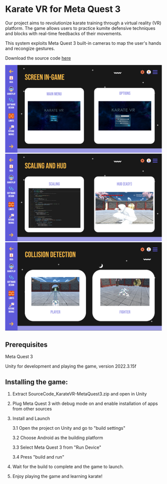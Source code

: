 # Karate VR for Meta Quest 3
Our project aims to revolutionize karate training through a virtual reality (VR) platform. The game allows users to practice kumite defensive techniques and blocks with real-time feedbacks of their movements. 

This system exploits Meta Quest 3 built-in cameras to map the user's hands and recongize gestures.

Download the source code [here](https://drive.google.com/file/d/1kYNiGyIM3VRvvG7kRPPUtYE3TbYXOe4Q/view?usp=drive_link)


![title](./images/mainmenu.png)
![title](./images/scaling.png)
![title](./images/collision.png)

## Prerequisites

Meta Quest 3

Unity for development and playing the game, version 2022.3.15f

## Installing the game:

1. Extract SourceCode_KarateVR-MetaQuest3.zip and open in Unity

2. Plug Meta Quest 3 with debug mode on and enable installation of apps from other sources

3. Install and Launch
   
	3.1 Open the project on Unity and go to "build settings"
   
	3.2 Choose Android as the building platform
   
	3.3 Select Meta Quest 3 from "Run Device"
   
	3.4 Press "build and run"
   

6. Wait for the build to complete and the game to launch.
   
7. Enjoy playing the game and learning karate!
